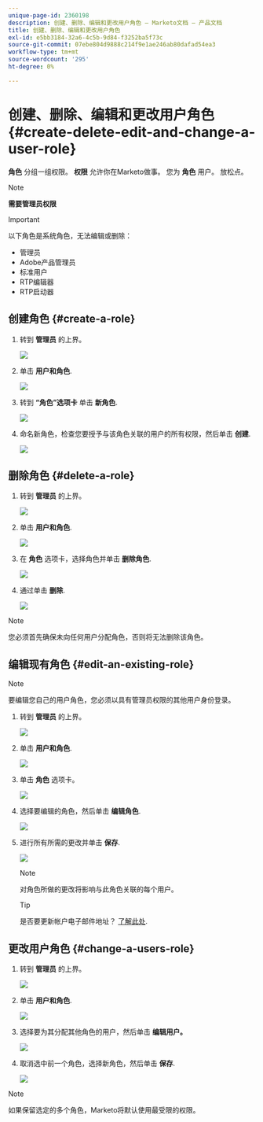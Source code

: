 ```yaml
---
unique-page-id: 2360198
description: 创建、删除、编辑和更改用户角色 — Marketo文档 — 产品文档
title: 创建、删除、编辑和更改用户角色
exl-id: e5bb3184-32a6-4c5b-9d84-f3252ba5f73c
source-git-commit: 07ebe804d9888c214f9e1ae246ab80dafad54ea3
workflow-type: tm+mt
source-wordcount: '295'
ht-degree: 0%

---
```


# 创建、删除、编辑和更改用户角色 {#create-delete-edit-and-change-a-user-role}

**角色** 分组一组权限。 **权限** 允许你在Marketo做事。 您为 **角色** 用户。 放松点。

>[!NOTE]
>
>**需要管理员权限**

>[!IMPORTANT]
>
>以下角色是系统角色，无法编辑或删除：
>
>* 管理员
>* Adobe产品管理员
>* 标准用户
>* RTP编辑器
>* RTP启动器


## 创建角色 {#create-a-role}

1. 转到 **管理员** 的上界。

   ![](assets/create-delete-edit-and-change-a-user-role-1.png)

1. 单击 **用户和角色**.

   ![](assets/create-delete-edit-and-change-a-user-role-2.png)

1. 转到 **“角色”选项卡** 单击 **新角色**.

   ![](assets/create-delete-edit-and-change-a-user-role-3.png)

1. 命名新角色，检查您要授予与该角色关联的用户的所有权限，然后单击 **创建**.

   ![](assets/create-delete-edit-and-change-a-user-role-4.png)

## 删除角色 {#delete-a-role}

1. 转到 **管理员** 的上界。

   ![](assets/create-delete-edit-and-change-a-user-role-5.png)

1. 单击 **用户和角色**.

   ![](assets/create-delete-edit-and-change-a-user-role-6.png)

1. 在 **角色** 选项卡，选择角色并单击 **删除角色**.

   ![](assets/create-delete-edit-and-change-a-user-role-7.png)

1. 通过单击 **删除**.

   ![](assets/create-delete-edit-and-change-a-user-role-8.png)

>[!NOTE]
>
>您必须首先确保未向任何用户分配角色，否则将无法删除该角色。

## 编辑现有角色 {#edit-an-existing-role}

>[!NOTE]
>
>要编辑您自己的用户角色，您必须以具有管理员权限的其他用户身份登录。

1. 转到 **管理员** 的上界。

   ![](assets/create-delete-edit-and-change-a-user-role-9.png)

1. 单击 **用户和角色**.

   ![](assets/create-delete-edit-and-change-a-user-role-10.png)

1. 单击 **角色** 选项卡。

   ![](assets/create-delete-edit-and-change-a-user-role-11.png)

1. 选择要编辑的角色，然后单击 **编辑角色**.

   ![](assets/create-delete-edit-and-change-a-user-role-12.png)

1. 进行所有所需的更改并单击 **保存**.

   ![](assets/create-delete-edit-and-change-a-user-role-13.png)

   >[!NOTE]
   >
   >对角色所做的更改将影响与此角色关联的每个用户。

   >[!TIP]
   >
   >是否要更新帐户电子邮件地址？ [了解此处](/help/marketo/product-docs/administration/settings/edit-account-settings.md).

## 更改用户角色 {#change-a-users-role}

1. 转到 **管理员** 的上界。

   ![](assets/create-delete-edit-and-change-a-user-role-14.png)

1. 单击 **用户和角色**.

   ![](assets/create-delete-edit-and-change-a-user-role-15.png)

1. 选择要为其分配其他角色的用户，然后单击 **编辑用户。**

   ![](assets/create-delete-edit-and-change-a-user-role-16.png)

1. 取消选中前一个角色，选择新角色，然后单击 **保存**.

   ![](assets/create-delete-edit-and-change-a-user-role-17.png)

>[!NOTE]
>
>如果保留选定的多个角色，Marketo将默认使用最受限的权限。
